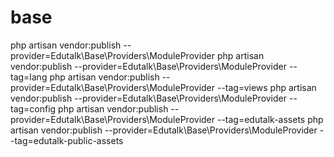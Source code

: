 # base
php artisan vendor:publish --provider=Edutalk\Base\Providers\ModuleProvider
php artisan vendor:publish --provider=Edutalk\Base\Providers\ModuleProvider --tag=lang
php artisan vendor:publish --provider=Edutalk\Base\Providers\ModuleProvider --tag=views
php artisan vendor:publish --provider=Edutalk\Base\Providers\ModuleProvider --tag=config
php artisan vendor:publish --provider=Edutalk\Base\Providers\ModuleProvider --tag=edutalk-assets
php artisan vendor:publish --provider=Edutalk\Base\Providers\ModuleProvider --tag=edutalk-public-assets